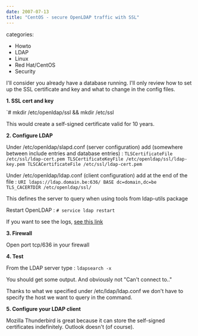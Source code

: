 ```yaml
---
date: 2007-07-13
title: "CentOS - secure OpenLDAP traffic with SSL"
---
```








categories:
- Howto
- LDAP
- Linux
- Red Hat/CentOS
- Security


I'll consider you already have a database running.
I'll only review how to set up the SSL certificate and key and what to change in the config files.



**1. SSL cert and key**

`# mkdir /etc/openldap/ssl && mkdir /etc/ssl

This would create a self-signed certificate valid for 10 years.

**2. Configure LDAP**

Under /etc/openldap/slapd.conf (server configuration) add (somewhere between include entries and database entries) :
`TLSCertificateFile /etc/ssl/ldap-cert.pem
TLSCertificateKeyFile /etc/openldap/ssl/ldap-key.pem
TLSCACertificateFile /etc/ssl/ldap-cert.pem`


Under /etc/openldap/ldap.conf (client configuration) add at the end of the file :
`URI ldaps://ldap.domain.be:636/
BASE dc=domain,dc=be
TLS_CACERTDIR /etc/openldap/ssl/`

This defines the server to query when using tools from ldap-utils package


Restart OpenLDAP :
`# service ldap restart`

If you want to see the logs, [see this link](http://blog.wains.be/post/openldap-log/)

**3. Firewall**

Open port tcp/636 in your firewall

**4. Test**

From the LDAP server type : 
`ldapsearch -x `

You should get some output. And obviously not "Can't connect to.."

Thanks to what we specified under /etc/ldap/ldap.conf we don't have to specify the host we want to query in the command.

**5. Configure your LDAP client**

Mozilla Thunderbird is great because it can store the self-signed certificates indefinitely. Outlook doesn't (of course).



